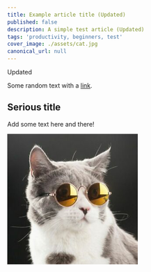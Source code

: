 ```yaml
---
title: Example article title (Updated)
published: false
description: A simple test article (Updated)
tags: 'productivity, beginners, test'
cover_image: ./assets/cat.jpg
canonical_url: null
---
```


Updated

Some random text with a [link](https://code.visualstudio.com).

## Serious title

Add some text here and there!

![and some pictures too](./assets/cat.jpg)
